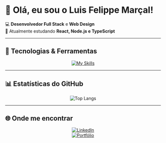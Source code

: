 # 👋 Olá, eu sou o Luis Felippe Marçal!

💻 **Desenvolvedor Full Stack** e **Web Design**  
🚀 Atualmente estudando **React, Node.js e TypeScript**  

---

## 🚀 Tecnologias & Ferramentas  

<div align="center">

[![My Skills](https://skillicons.dev/icons?i=ts,react,nodejs,tailwind,mysql,figma,html,react-native,css,js&theme=dark)](https://skillicons.dev)

</div>

---

## 📊 Estatísticas do GitHub  

<div align="center">


![Top Langs](https://github-readme-stats.vercel.app/api/top-langs/?username=LuismarcalDev&layout=compact&theme=radical&hide_border=true)

</div>

---

## 🌐 Onde me encontrar  

<div align="center">

[![LinkedIn](https://img.shields.io/badge/LinkedIn-0A66C2?style=for-the-badge&logo=linkedin&logoColor=white)](https://www.linkedin.com/in/luisfelippedesenvolvedor/)  
[![Portfólio](https://img.shields.io/badge/Portfólio-000000?style=for-the-badge&logo=react&logoColor=white)](https://portifolio-og-4l8m.vercel.app/)  

</div>
